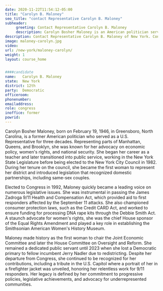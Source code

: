 ```yaml
---
date: 2020-11-22T11:54:12-05:00
title: "Carolyn B. Maloney"
seo_title: "contact Representative Carolyn B. Maloney"
subheader:
     greeting: Contact Representative Carolyn B. Maloney 
     description: Carolyn Bosher Maloney is an American politician serving as the U.S. Representative for New York's 12th congressional district since 2013, and previously for New York's 14th congressional district since 1993.
description: Contact Representative Carolyn B. Maloney of New York. Contact information for Carolyn B. Maloney includes email address, phone number, and mailing address.
image: maloney-carolyn.jpg
video: 
url: /new-york/maloney-carolyn/
weight: 1
layout: course_home


####candidate
name:	Carolyn B. Maloney
state:	New York
district: 12th
party:	Democratic
officeroom:	
phonenumber:	
emailaddress:	
role: congress
inoffice: former
powrid: 
---
```

Carolyn Bosher Maloney, born on February 19, 1946, in Greensboro, North Carolina, is a former American politician who served as a U.S. Representative for three decades. Representing parts of Manhattan, Queens, and Brooklyn, she was known for her advocacy on economic policy, women's rights, and national security. She began her career as a teacher and later transitioned into public service, working in the New York State Legislature before being elected to the New York City Council in 1982. During her tenure on the council, she became the first woman to represent her district and introduced legislation that recognized domestic partnerships, including same-sex couples.

Elected to Congress in 1992, Maloney quickly became a leading voice on numerous legislative issues. She was instrumental in passing the James Zadroga 9/11 Health and Compensation Act, which provided aid to first responders affected by the September 11 attacks. She also championed consumer protection laws, such as the Credit CARD Act, and worked to ensure funding for processing DNA rape kits through the Debbie Smith Act. A staunch advocate for women's rights, she was the chief House sponsor of the Equal Rights Amendment and played a key role in establishing the Smithsonian American Women's History Museum.

Maloney made history as the first woman to chair the Joint Economic Committee and later the House Committee on Oversight and Reform. She remained a dedicated public servant until 2023 when she lost a Democratic primary to fellow incumbent Jerry Nadler due to redistricting. Despite her departure from Congress, she continued to be recognized for her contributions, including a tribute in the U.S. Capitol where a portrait of her in a firefighter jacket was unveiled, honoring her relentless work for 9/11 responders. Her legacy is defined by her commitment to progressive policies, legislative achievements, and advocacy for underrepresented communities.